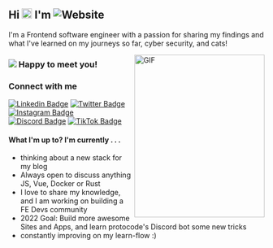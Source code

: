 

## Hi <img src="https://media.giphy.com/media/hvRJCLFzcasrR4ia7z/giphy.gif" width="20px"> I'm  ![Website](https://img.shields.io/badge/Tobias%20Rauer-JS%20Dev-yellow)
I'm a Frontend software engineer with a passion for sharing my findings and what I've learned on my journeys so far, cyber security, and cats!

<img align="right" alt="GIF" src="https://github.com/prototowb/prototowb/blob/main/sir-cat-laptop.gif" width="256" height="320" />

### ![](https://visitor-badge.glitch.me/badge?page_id=prototowb.prototowb)  Happy to meet you!

### Connect with me
[![Linkedin Badge](https://img.shields.io/badge/-LinkedIn-0e76a8?style=flat-square&logo=Linkedin&logoColor=white)][linkedin]
[![Twitter Badge](https://img.shields.io/twitter/follow/prototowb?label=Follow&style=social)][twitter]
[![Instagram Badge](https://img.shields.io/badge/-Instagram-e4405f?style=flat-square&logo=Instagram&logoColor=white)][instagram]
[![Discord Badge](https://img.shields.io/badge/Discord-Join!-6a0dad)][discord]
[![TikTok Badge](https://img.shields.io/badge/TikTok-Follow-blue)][tiktok]

#### What I'm up to? I'm currently . . .
- thinking about a new stack for my blog
- Always open to discuss anything JS, Vue, Docker or Rust
- I love to share my knowledge, and I am working on building a FE Devs community
- 2022 Goal: Build more awesome Sites and Apps, and learn protocode's Discord bot some new tricks
- constantly improving on my learn-flow :)

<!-- ### My GitHub stats
[![prototowb's github stats](https://github-readme-stats.vercel.app/api?username=prototowb&count_private=true&include_all_commits=true&theme=cobalt)](https://google.com)

<br>

### My most used languages
[![Top Langs](https://github-readme-stats.vercel.app/api/top-langs/?username=prototowb&layout=compact)](https://github.com/anuraghazra/github-readme-stats)
-->


<!-- variables that are used above -->
[linkedin]: https://www.linkedin.com/in/tobias-rauer/
[twitter]: https://twitter.com/prototowb/
[instagram]: https://www.instagram.com/protocode_/
[discord]: https://discord.gg/XB3KCDwgzk
[tiktok]: https://www.tiktok.com/@protocode_
